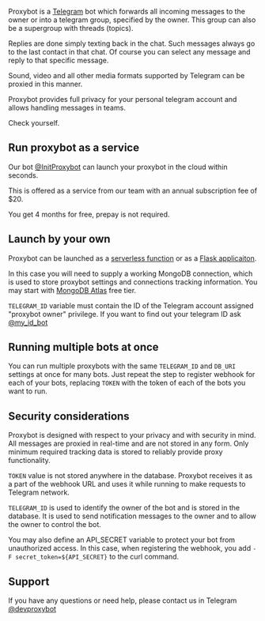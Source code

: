 Proxybot is a [Telegram](https://www.telegram.org) bot which forwards all incoming messages to the owner or into a telegram group, specified by the owner.
This group can also be a supergroup with threads (topics).

Replies are done simply texting back in the chat. Such messages always go to the last contact in  that chat.
Of course you can select any message and reply to that specific message.

Sound, video and all other media formats supported by Telegram can be proxied in this manner.

Proxybot provides full privacy for your personal telegram account and allows handling messages in teams.

Check yourself.

## Run proxybot as a service
Our bot [@InitProxybot](https://t.me/InitProxybot) can launch your proxybot in the cloud within seconds.

This is offered as a service from our team with an annual subscription fee of $20.

You get 4 months for free, prepay is not required.

## Launch by your own

Proxybot can be launched as a [serverless function](Telegram-Bot-Serverless.md)  or as a [Flask applicaiton](Telegram-Bot-Flask.md).

In this case you will need to supply a working MongoDB connection,
which is used to store proxybot settings and connections tracking information.
You may start with [MongoDB Atlas](https://www.mongodb.com/docs/atlas/) free tier.

`TELEGRAM_ID` variable must contain the ID of the Telegram account  assigned "proxybot owner" privilege.
If you want to find out your telegram ID ask [@my_id_bot ](https://t.me/my_id_bot)


## Running multiple bots at once

You can run multiple proxybots with the same `TELEGRAM_ID` and `DB_URI` settings at once for many bots.
Just repeat the step to register webhook for each of your bots, replacing `TOKEN` with the token of each of the bots you want to run.

## Security considerations

Proxybot is designed with respect to your privacy and with security in mind. All messages are proxied in real-time and are not stored in any form. Only minimum required tracking data is stored to reliably provide proxy functionality.

`TOKEN` value is not stored anywhere in the database. Proxybot receives it as a part of the webhook URL and uses it while running to make requests to Telegram network.

`TELEGRAM_ID` is used to identify the owner of the bot and is stored in the database. It is used to send notification messages to the owner and to allow the owner to control the bot.

You may also define an API_SECRET variable to protect your bot from unauthorized access. In this case, when registering the webhook, you add ```-F secret_token=${API_SECRET}``` to the curl command.

## Support

If you have any questions or need help, please contact us in Telegram [@devproxybot](https://t.me/devproxybot)

